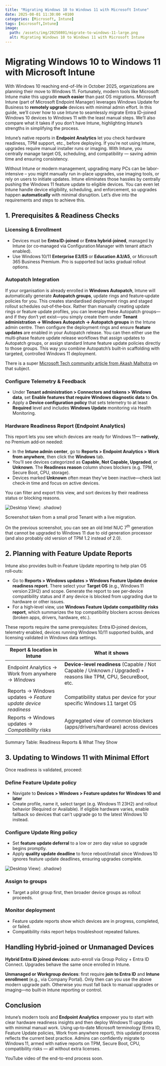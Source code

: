 ```yaml
---
title: "Migrating Windows 10 to Windows 11 with Microsoft Intune"
date: 2025-08-01 11:30:00 +0100
categories: [Microsoft, Intune] 
tags: [microsoft,Intune]
image:
  path: /assets/img/20250801/migrate-to-windows-11-large.png
  alt: Migrating Windows 10 to Windows 11 with Microsoft Intune
---
```


# Migrating Windows 10 to Windows 11 with Microsoft Intune

With Windows 10 reaching end-of-life in October 2025, organizations are planning their move to Windows 11. Fortunately, modern tools like Microsoft Intune make this upgrade **much easier** than past OS migrations. Microsoft Intune (part of Microsoft Endpoint Manager) leverages Windows Update for Business to **remotely upgrade** devices with minimal admin effort. In this guide, we’ll cover how to use Intune to seamlessly migrate Entra ID–joined Windows 10 devices to Windows 11 with the least manual steps. We’ll also compare what it takes if you don’t have Intune, highlighting Intune’s strengths in simplifying the process.

Intune’s native reports in **Endpoint Analytics** let you check hardware readiness, TPM support, etc., before deploying. If you’re not using Intune, upgrades require manual installer runs or imaging. With Intune, you centrally manage target OS, scheduling, and compatibility — saving admin time and ensuring consistency.

Without Intune or modern management, upgrading many PCs can be labor-intensive – you might manually run in-place upgrades, use imaging tools, or rely on users to initiate updates. Intune eliminates those hassles by centrally pushing the Windows 11 feature update to eligible devices. You can even let Intune handle device eligibility, scheduling, and enforcement, so upgrades happen **automatically** with minimal disruption. Let’s dive into the requirements and steps to achieve this.

## 1\. Prerequisites & Readiness Checks

### Licensing & Enrollment

- Devices must be **Entra ID‑joined** or **Entra hybrid‑joined**, managed by Intune (or co‑managed via Configuration Manager with tenant attach enabled).
- Use Windows 10/11 **Enterprise E3/E5** or **Education A3/A5**, or Microsoft 365 Business Premium. Pro is supported but lacks gradual rollout options.

### Autopatch Integration

If your organisation is already enrolled in **Windows Autopatch**, Intune will automatically generate **Autopatch groups**, update rings and feature‑update policies for you. This creates standardised deployment rings and staged rollout schedules out‑of‑the‑box. Rather than manually creating update rings or feature update profiles, you can leverage these Autopatch groups—and if they don’t yet exist—you simply create them under **Tenant administration → Windows Autopatch → Autopatch groups** in the Intune admin centre. Then configure the deployment rings and ensure **feature updates** are enabled in your Autopatch release. You can then either use the multi‑phase feature update release workflows that assign updates to Autopatch groups, or assign standard Intune feature update policies directly to those groups. This way you combine Autopatch’s built‑in scaffolding with targeted, controlled Windows 11 deployment.

There is a super [Microsoft Tech community article from Akash Malhotra](https://techcommunity.microsoft.com/blog/windows-itpro-blog/upgrade-to-windows-11-with-windows-autopatch-groups/4434497) on that subject.

### Configure Telemetry & Feedback

- Under **Tenant administration > Connectors and tokens > Windows data**, set **Enable features that require Windows diagnostic data** to **On**.
- Apply a **Device configuration policy** that sets telemetry to at least **Required** level and includes **Windows Update** monitoring via Health Monitoring.

### Hardware Readiness Report (Endpoint Analytics)

This report lets you see which devices are ready for Windows 11— **natively**, no Premium add‑on needed:

- In the **Intune admin center**, go to **Reports > Endpoint Analytics > Work from anywhere**, then click the **Windows** tab.
- You’ll see devices categorized as **Capable, Not Capable, Upgraded**, or **Unknown**. The **Readiness reason** column shows blockers (e.g. TPM, Secure Boot, CPU, storage).
- Devices marked **Unknown** often mean they’ve been inactive—check last check‑in time and focus on active devices.

You can filter and export this view, and sort devices by their readiness status or blocking reasons.

![Desktop View](/assets/img/20250801/screenshot-intune-work-anywhere-report.png){: .shadow}

Screenshot taken from a small prod Tenant with a live migration.

On the previous screenshot, you can see an old Intel NUC 7<sup>th</sup> generation that cannot be upgraded to Windows 11 due to old generation processor (and also probably old version of TPM 1.2 instead of 2.0).

## 2\. Planning with Feature Update Reports

Intune also provides built‑in Feature Update reporting to help plan OS roll‑outs:

- Go to **Reports > Windows updates > Windows Feature Update device readiness report**. There select your **Target OS** (e.g., Windows 11 version 23H2) and scope. Generate the report to see per‑device compatibility status and if any device is blocked from upgrading due to hardware or other issues.
- For a high‑level view, use **Windows Feature Update compatibility risks report**, which summarizes the top compatibility blockers across devices (broken apps, drivers, hardware, etc.).

These reports require the same prerequisites: Entra ID‑joined devices, telemetry enabled, devices running Windows 10/11 supported builds, and licensing validated in Windows data settings.

| **Report & location in Intune** | **What it shows** |
| --- | --- |
| Endpoint Analytics → Work from anywhere → _Windows_ | **Device-level readiness** (Capable / Not Capable / Unknown / Upgraded) + reasons like TPM, CPU, SecureBoot, etc. |
| Reports → Windows updates → _Feature update device readiness_ | Compatibility status per device for your specific Windows 11 target OS |
| Reports → Windows updates → _Compatibility risks_ | Aggregated view of common blockers (apps/drivers/hardware) across devices |

Summary Table: Readiness Reports & What They Show

## 3\. Updating to Windows 11 with Minimal Effort

Once readiness is validated, proceed:

### Define Feature Update policy

- Navigate to **Devices > Windows > Feature updates for Windows 10 and later**
- Create profile, name it, select target (e.g. Windows 11 23H2) and rollout behavior (Required or Available). If eligible hardware varies, enable fallback so devices that can't upgrade go to the latest Windows 10 instead.

### Configure Update Ring policy

- Set **feature update deferral** to a low or zero day value so upgrade begins promptly.
- Apply **quality update deadline** to force reboot/install since Windows 10 ignores feature update deadlines, ensuring upgrades complete.

![Desktop View](/assets/img/20250801/screenshot-intune-autopatch-policy-ring.png){: .shadow}

### Assign to groups

- Target a pilot group first, then broader device groups as rollout proceeds.

### Monitor deployment

- Feature update reports show which devices are in progress, completed, or failed.
- Compatibility risks report helps troubleshoot repeated failures.

## Handling Hybrid‑joined or Unmanaged Devices

**Hybrid Entra ID joined devices**: auto-enroll via Group Policy + Entra ID Connect. Upgrades behave the same once enrolled in Intune.

**Unmanaged or Workgroup devices**: first require **join to Entra ID** and **Intune enrollment** (e.g., via Company Portal). Only then can you use the above modern upgrade path. Otherwise you must fall back to manual upgrades or imaging—no built‑in Intune reporting or control.

## Conclusion

Intune’s modern tools and **Endpoint Analytics** empower you to start with clear hardware readiness insights and then deploy Windows 11 upgrades with minimal manual work. Using up‑to‑date Microsoft terminology (Entra ID, Feature Update policies, Work from anywhere report), this updated process reflects the current best practice. Admins can confidently migrate to Windows 11, armed with native reports on TPM, Secure Boot, CPU, compatibility risks — all without extra licenses.

YouTube video of the end-to-end process soon. 
